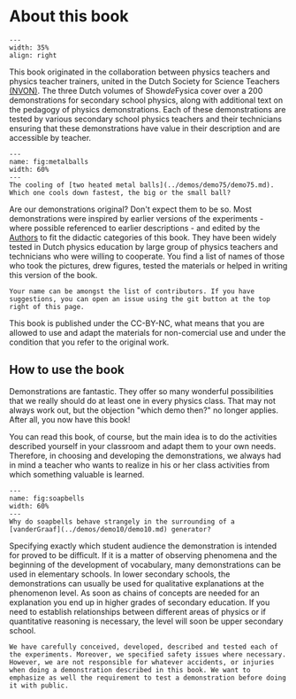 # About this book

<div style="clear: both;">

```{figure} ../figures/confirmed.png
---
width: 35%
align: right
```

</div>

This book originated in the collaboration between physics teachers and physics teacher trainers, united in the Dutch Society for Science Teachers [(NVON)](https://nvon.nl). The three Dutch volumes of Show*de*Fysica cover over a 200 demonstrations for secondary school physics, along with additional text on the pedagogy of physics demonstrations. Each of these demonstrations are tested by various secondary school physics teachers and their technicians ensuring that these demonstrations have value in their description and are accessible by teacher. 

```{figure} Figures/metalballs.jpeg
---
name: fig:metalballs
width: 60%
---
The cooling of [two heated metal balls](../demos/demo75/demo75.md). Which one cools down fastest, the big or the small ball?
```

Are our demonstrations original? Don't expect them to be so. Most demonstrations were inspired by earlier versions of the experiments - where possible referenced to earlier descriptions - and edited by the [Authors](Authors) to fit the didactic categories of this book. They have been widely tested in Dutch physics education by large group of physics teachers and technicians who were willing to cooperate. You find a list of names of those who took the pictures, drew figures, tested the materials or helped in writing this version of the book. 

```{tip}
Your name can be amongst the list of contributors. If you have suggestions, you can open an issue using the git button at the top right of this page.
```

This book is published under the CC-BY-NC, what means that you are allowed to use and adapt the materials for non-comercial use and under the condition that you refer to the original work. 

## How to use the book
Demonstrations are fantastic. They offer so many wonderful possibilities that we really should do at least one in every physics class. That may not always work out, but the objection "which demo then?" no longer applies. After all, you now have this book!

You can read this book, of course, but the main idea is to do the activities described yourself in your classroom and adapt them to your own needs. Therefore, in choosing and developing the demonstrations, we always had in mind a teacher who wants to realize in his or her class activities from which something valuable is learned.

```{figure} Figures/soapbells.jpg
---
name: fig:soapbells
width: 60%
---
Why do soapbells behave strangely in the surrounding of a [vanderGraaf](../demos/demo10/demo10.md) generator?
```

Specifying exactly which student audience the demonstration is intended for proved to be difficult. If it is a matter of observing phenomena and the beginning of the development of vocabulary, many demonstrations can be used in elementary schools. In lower secondary schools, the demonstrations can usually be used for qualitative explanations at the phenomenon level. As soon as chains of concepts are needed for an explanation you end up in higher grades of secondary education. If you need to establish relationships between different areas of physics or if quantitative reasoning is necessary, the level will soon be upper secondary school.

```{Warning}
We have carefully conceived, developed, described and tested each of the experiments. Moreover, we specified safety issues where necessary. However, we are not responsible for whatever accidents, or injuries when doing a demonstration described in this book. We want to emphasize as well the requirement to test a demonstration before doing it with public. 
```